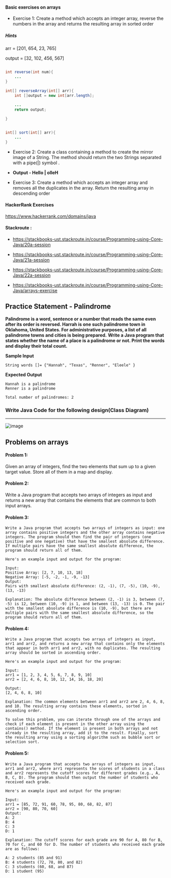 #### Basic exercises on arrays

- Exercise 1: Create a method which accepts an integer array, reverse the numbers in the array and  returns the resulting array in sorted order 

##### Hints


arr = [201, 654, 23, 765]

output = [32, 102, 456, 567]

```java

int reverse(int num){
	...
}

int[] reverseArray(int[] arr){
 	int []output = new int[arr.length];
	
	...
	return output;

}


int[] sort(int[] arr){
	...
}

```

- Exercise 2: Create a class containing a method to create the mirror image of a String. The method should  return the two Strings separated with a pipe(|) symbol . 

- <b>Output - Hello | olleH</b>
- Exercise 3: Create a method which accepts an integer array and removes all the duplicates in the array.  Return the resulting array in descending order 



#### HackerRank Exercises

https://www.hackerrank.com/domains/java


#### Stackroute :

- https://stackbooks-ust.stackroute.in/course/Programming-using-Core-Java/20a-session

- https://stackbooks-ust.stackroute.in/course/Programming-using-Core-Java/21a-session

- https://stackbooks-ust.stackroute.in/course/Programming-using-Core-Java/22a-session

- https://stackbooks-ust.stackroute.in/course/Programming-using-Core-Java/arrays-exercise


## Practice Statement - Palindrome 

**Palindrome is a word, sentence or a number that reads the same even after its order is reversed. Harrah is one such palindrome town in Oklahoma, United States. For administrative purposes, a list of all palindrome towns and cities is being prepared.**
**Write a Java program that states whether the name of a place is a palindrome or not. Print the words and display their total count.**

**Sample Input**

    String words []= {"Hannah", "Texas", "Renner", "Eleele" }

**Expected Output**

    Hannah is a palindrome
    Renner is a palindrome

    Total number of palindromes: 2


### Write Java Code for the following design(Class Diagram)
----------------------------------

![image](https://online.visual-paradigm.com/repository/images/bbe479b2-ff43-49ea-93e1-6920690be2a5/class-diagram-design/atm-system-class-diagrams.png)


## Problems on arrays



#### Problem 1: 
Given an array of integers, find the two elements that sum up to a given target value. Store all of them in a map and display.

#### Problem 2: 
Write a Java program that accepts two arrays of integers as input and returns a new array that contains the elements that are common to both input arrays.




#### Problem 3:
```text
Write a Java program that accepts two arrays of integers as input: one array contains positive integers and the other array contains negative integers. The program should then find the pair of integers (one positive and one negative) that have the smallest absolute difference. If multiple pairs have the same smallest absolute difference, the program should return all of them.

Here's an example input and output for the program:

Input:
Positive Array: [2, 7, 10, 13, 18]
Negative Array: [-5, -2, -1, -9, -13]
Output:
Pairs with smallest absolute difference: (2, -1), (7, -5), (10, -9), (13, -13)

Explanation: The absolute difference between (2, -1) is 3, between (7, -5) is 12, between (10, -9) is 1, and between (13, -13) is 0. The pair with the smallest absolute difference is (10, -9), but there are multiple pairs with the same smallest absolute difference, so the program should return all of them.

```

#### Problem 4:
```text
Write a Java program that accepts two arrays of integers as input, arr1 and arr2, and returns a new array that contains only the elements that appear in both arr1 and arr2, with no duplicates. The resulting array should be sorted in ascending order.

Here's an example input and output for the program:

Input:
arr1 = [1, 2, 3, 4, 5, 6, 7, 8, 9, 10]
arr2 = [2, 4, 6, 8, 10, 12, 14, 16, 18, 20]

Output:
[2, 4, 6, 8, 10]

Explanation: The common elements between arr1 and arr2 are 2, 4, 6, 8, and 10. The resulting array contains these elements, sorted in ascending order.

To solve this problem, you can iterate through one of the arrays and check if each element is present in the other array using the contains() method. If the element is present in both arrays and not already in the resulting array, add it to the result. Finally, sort the resulting array using a sorting algorithm such as bubble sort or selection sort.

```


#### Problem 5:

```text
Write a Java program that accepts two arrays of integers as input, arr1 and arr2, where arr1 represents the scores of students in a class and arr2 represents the cutoff scores for different grades (e.g., A, B, C, D). The program should then output the number of students who received each grade.

Here's an example input and output for the program:

Input:
arr1 = [85, 72, 91, 60, 78, 95, 80, 68, 82, 87]
arr2 = [90, 80, 70, 60]
Output:
A: 2
B: 4
C: 3
D: 1

Explanation: The cutoff scores for each grade are 90 for A, 80 for B, 70 for C, and 60 for D. The number of students who received each grade are as follows:

A: 2 students (85 and 91)
B: 4 students (72, 78, 80, and 82)
C: 3 students (60, 68, and 87)
D: 1 student (95)


```

